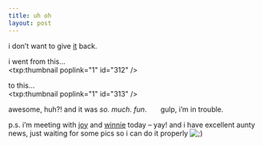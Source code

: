 ```yaml
---
title: uh oh
layout: post
---
```


i don&#8217;t want to give [it][1] back.

i went from this&#8230;  
<span class="pic2"><txp:thumbnail poplink="1" id="312" /></span>

to this&#8230;   
<span class="pic2"><txp:thumbnail poplink="1" id="313" /></span>

awesome, huh?! and it was *so. much. fun*.&nbsp;&nbsp;&nbsp;&nbsp;&nbsp;&nbsp;&nbsp;gulp, i&#8217;m in trouble.

p.s. i&#8217;m meeting with [joy][2] and [winnie][3] today &#8211; yay! and i have excellent aunty news, just waiting for some pics so i can do it properly <img src="http://localhost:8888/wordpress/wp-includes/images/smilies/icon_wink.gif" alt=";)" class="wp-smiley" />

 [1]: http://www.ashford.co.nz/spinning/traveller.htm "my precioussssss.... ahem."
 [2]: http://dynamiteknits.com/
 [3]: http://guavaseeds.blogspot.com/